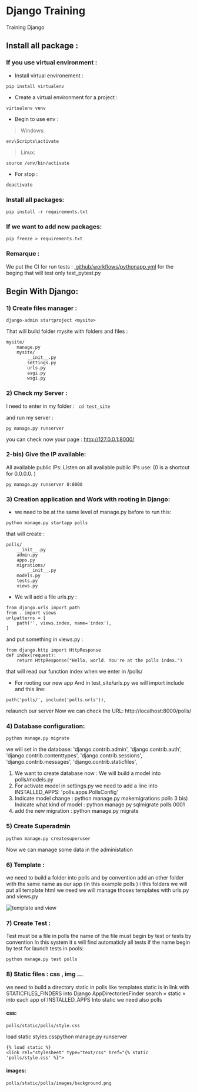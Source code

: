 # Django Training
Training Django 

## Install all package : 

### If you use virtual environment :
* Install virtual environement : 
```
pip install virtualenv
```
* Create a virtual environment for a project : 
```
virtualenv venv
```
* Begin to use env :
> Windows: 
```
env\Scripts\activate
```
> Linux:
```
source /env/bin/activate
```
* For stop : 
```
deactivate
```

### Install all packages:
```
pip install -r requirements.txt
```

### If we want to add new packages:
```
pip freeze > requirements.txt
```
### Remarque :
We put the CI for run tests :
[.github/workflows/pythonapp.yml](https://github.com/YonathanGuez/django_training/blob/master/.github/workflows/pythonapp.yml)
for the beging that will test only test_pytest.py

## Begin With Django:
### 1) Create files manager : 
```
django-admin startproject <mysite>
```
That will build folder mysite with folders and files :
```
mysite/
    manage.py
    mysite/
        __init__.py
        settings.py
        urls.py
        asgi.py
        wsgi.py
```
### 2) Check my Server :
I need to enter in my folder : 
``` cd test_site```

and run my server :
```
py manage.py runserver
```
you can check now your page : http://127.0.0.1:8000/

### 2-bis) Give the IP available:
All available public IPs:
Listen on all available public IPs use: (0 is a shortcut for 0.0.0.0. )
```
py manage.py runserver 0:8000
```

### 3) Creation application and Work with rooting in Django:
* we need to be at the same level of manage.py before to run this:
```
python manage.py startapp polls
```
that will create :
```
polls/
    __init__.py
    admin.py
    apps.py
    migrations/
        __init__.py
    models.py
    tests.py
    views.py
```
* We will add a file urls.py :
```
from django.urls import path
from . import views
urlpatterns = [
    path('', views.index, name='index'),
]
```
and put something in views.py : 
```
from django.http import HttpResponse
def index(request):
    return HttpResponse("Hello, world. You're at the polls index.")
```
that will read our function index when we enter in /polls/

* For rooting our new app
And in test_site/urls.py  we will import include and this line: 
```
path('polls/', include('polls.urls')), 
```
relaunch our server
Now we can check the URL: http://localhost:8000/polls/

### 4) Database configuration:
```
python manage.py migrate
```
we will set in the database: 
'django.contrib.admin',
'django.contrib.auth',
'django.contrib.contenttypes',
'django.contrib.sessions',
'django.contrib.messages',
'django.contrib.staticfiles',

1) We want to create database now : We will build a model into polls/models.py 
2) For activate model in  settings.py we need to add a line into INSTALLED_APPS: 'polls.apps.PollsConfig'
3) Indicate model change : python manage.py makemigrations polls
3 bis) Indicate what kind of model : python manage.py sqlmigrate polls 0001
4) add the new migration : python manage.py migrate

### 5) Create Superadmin 
```
python manage.py createsuperuser
```
Now we can manage some data in the administation

### 6) Template :
we need to build a folder into polls and by convention add an other folder with the same 
name as our app (in this example polls )
i this folders we will put all template html we need 
we will manage thoses templates with urls.py and views.py

![template and view](https://github.com/YonathanGuez/django_training/blob/site/img/relationtemplate.png?raw=true)

### 7) Create Test :
Test must be a file in polls the name of the file must begin by test or tests by convention 
In this system it s will find automaticly  all tests if the name begin by test
for launch tests in pools: 
```
python manage.py test polls
```

### 8) Static files : css , img ...
we need to build a directory static in polls like templates
static is in link with  STATICFILES_FINDERS  into Django
AppDirectoriesFinder search « static » into each app of INSTALLED_APPS
Into static we need also polls
#### css:
```
polls/static/polls/style.css
```
load static styles.csspython manage.py runserver
```
{% load static %}
<link rel="stylesheet" type="text/css" href="{% static 'polls/style.css' %}">
```
#### images:
```
polls/static/polls/images/background.png
```